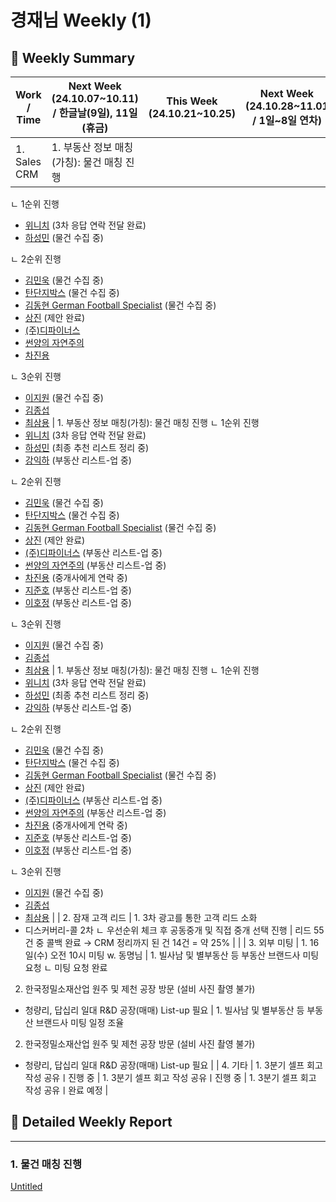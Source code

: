# 경재님 Weekly (1)

## 📍 Weekly Summary

| Work / Time | Next Week (24.10.07~10.11) / 한글날(9일), 11일(휴금) | This Week (24.10.21~10.25) | Next Week (24.10.28~11.01 / 1일~8일 연차) |
| --- | --- | --- | --- |
| 1. Sales CRM | 1. 부동산 정보 매칭(가칭): 물건 매칭 진행
 ㄴ 1순위 진행
- [위니치](%E1%84%8B%E1%85%B1%E1%84%82%E1%85%B5%E1%84%8E%E1%85%B5%2056bdd84430ce4f8e91500bb57f51024f.md) (3차 응답 연락 전달 완료)
- [하성민](%E1%84%92%E1%85%A1%E1%84%89%E1%85%A5%E1%86%BC%E1%84%86%E1%85%B5%E1%86%AB%2075f2ce683a2745068793ec246813b276.md) (물건 수집 중)

 ㄴ 2순위 진행
- [김민욱](%E1%84%80%E1%85%B5%E1%86%B7%E1%84%86%E1%85%B5%E1%86%AB%E1%84%8B%E1%85%AE%E1%86%A8%2054d6627b01bd401685c04d582cb36c66.md) (물건 수집 중)
- [탄단지박스](%E1%84%90%E1%85%A1%E1%86%AB%E1%84%83%E1%85%A1%E1%86%AB%E1%84%8C%E1%85%B5%E1%84%87%E1%85%A1%E1%86%A8%E1%84%89%E1%85%B3%202d8ba24e75414472952a88609b997a09.md) (물건 수집 중)
- [김동현 German Football Specialist](%E1%84%80%E1%85%B5%E1%86%B7%E1%84%83%E1%85%A9%E1%86%BC%E1%84%92%E1%85%A7%E1%86%AB%20German%20Football%20Specialist%2010be98ce7f7180c6b59dd55ae7e42310.md) (물건 수집 중)
- [상진](%E1%84%89%E1%85%A1%E1%86%BC%E1%84%8C%E1%85%B5%E1%86%AB%2010ee98ce7f71800ba5bdf8b8e04c56a9.md) (제안 완료)
- [(주)디파이너스]((%E1%84%8C%E1%85%AE)%E1%84%83%E1%85%B5%E1%84%91%E1%85%A1%E1%84%8B%E1%85%B5%E1%84%82%E1%85%A5%E1%84%89%E1%85%B3%20113e98ce7f7180ab8538ef6c26e37a21.md) 
- [썬양의 자연주의](%E1%84%8A%E1%85%A5%E1%86%AB%E1%84%8B%E1%85%A3%E1%86%BC%E1%84%8B%E1%85%B4%20%E1%84%8C%E1%85%A1%E1%84%8B%E1%85%A7%E1%86%AB%E1%84%8C%E1%85%AE%E1%84%8B%E1%85%B4%20120e98ce7f7180e49468cfa5b5674037.md) 
- [차진용](%E1%84%8E%E1%85%A1%E1%84%8C%E1%85%B5%E1%86%AB%E1%84%8B%E1%85%AD%E1%86%BC%20122e98ce7f7180c08614c516e202a656.md) 

 ㄴ 3순위 진행
- [이지원](%E1%84%8B%E1%85%B5%E1%84%8C%E1%85%B5%E1%84%8B%E1%85%AF%E1%86%AB%20ec4d45ab16a94fceae22b652ad8b5b03.md) (물건 수집 중)
- [김종섭](%E1%84%80%E1%85%B5%E1%86%B7%E1%84%8C%E1%85%A9%E1%86%BC%E1%84%89%E1%85%A5%E1%86%B8%20324a6274fa174b1983c95008cc1d91c8.md) 
- [최삼용](%E1%84%8E%E1%85%AC%E1%84%89%E1%85%A1%E1%86%B7%E1%84%8B%E1%85%AD%E1%86%BC%2063bfbae6d225423681f4e822da35f2f6.md)  | 1. 부동산 정보 매칭(가칭): 물건 매칭 진행
 ㄴ 1순위 진행
- [위니치](%E1%84%8B%E1%85%B1%E1%84%82%E1%85%B5%E1%84%8E%E1%85%B5%2056bdd84430ce4f8e91500bb57f51024f.md) (3차 응답 연락 전달 완료)
- [하성민](%E1%84%92%E1%85%A1%E1%84%89%E1%85%A5%E1%86%BC%E1%84%86%E1%85%B5%E1%86%AB%2075f2ce683a2745068793ec246813b276.md) (최종 추천 리스트 정리 중)
- [강익하](%E1%84%80%E1%85%A1%E1%86%BC%E1%84%8B%E1%85%B5%E1%86%A8%E1%84%92%E1%85%A1%20123e98ce7f7180e382c0caed08d0cb61.md) (부동산 리스트-업 중)

 ㄴ 2순위 진행
- [김민욱](%E1%84%80%E1%85%B5%E1%86%B7%E1%84%86%E1%85%B5%E1%86%AB%E1%84%8B%E1%85%AE%E1%86%A8%2054d6627b01bd401685c04d582cb36c66.md) (물건 수집 중)
- [탄단지박스](%E1%84%90%E1%85%A1%E1%86%AB%E1%84%83%E1%85%A1%E1%86%AB%E1%84%8C%E1%85%B5%E1%84%87%E1%85%A1%E1%86%A8%E1%84%89%E1%85%B3%202d8ba24e75414472952a88609b997a09.md) (물건 수집 중)
- [김동현 German Football Specialist](%E1%84%80%E1%85%B5%E1%86%B7%E1%84%83%E1%85%A9%E1%86%BC%E1%84%92%E1%85%A7%E1%86%AB%20German%20Football%20Specialist%2010be98ce7f7180c6b59dd55ae7e42310.md) (물건 수집 중)
- [상진](%E1%84%89%E1%85%A1%E1%86%BC%E1%84%8C%E1%85%B5%E1%86%AB%2010ee98ce7f71800ba5bdf8b8e04c56a9.md) (제안 완료)
- [(주)디파이너스]((%E1%84%8C%E1%85%AE)%E1%84%83%E1%85%B5%E1%84%91%E1%85%A1%E1%84%8B%E1%85%B5%E1%84%82%E1%85%A5%E1%84%89%E1%85%B3%20113e98ce7f7180ab8538ef6c26e37a21.md) (부동산 리스트-업 중)
- [썬양의 자연주의](%E1%84%8A%E1%85%A5%E1%86%AB%E1%84%8B%E1%85%A3%E1%86%BC%E1%84%8B%E1%85%B4%20%E1%84%8C%E1%85%A1%E1%84%8B%E1%85%A7%E1%86%AB%E1%84%8C%E1%85%AE%E1%84%8B%E1%85%B4%20120e98ce7f7180e49468cfa5b5674037.md) (부동산 리스트-업 중)
- [차진용](%E1%84%8E%E1%85%A1%E1%84%8C%E1%85%B5%E1%86%AB%E1%84%8B%E1%85%AD%E1%86%BC%20122e98ce7f7180c08614c516e202a656.md) (중개사에게 연락 중)
- [지준호](%E1%84%8C%E1%85%B5%E1%84%8C%E1%85%AE%E1%86%AB%E1%84%92%E1%85%A9%20127e98ce7f7180a69c4cfdeeee802388.md) (부동산 리스트-업 중)
- [이호정](%E1%84%8B%E1%85%B5%E1%84%92%E1%85%A9%E1%84%8C%E1%85%A5%E1%86%BC%20123e98ce7f7180d2a20eec239d433f97.md) (부동산 리스트-업 중)

 ㄴ 3순위 진행
- [이지원](%E1%84%8B%E1%85%B5%E1%84%8C%E1%85%B5%E1%84%8B%E1%85%AF%E1%86%AB%20ec4d45ab16a94fceae22b652ad8b5b03.md) (물건 수집 중)
- [김종섭](%E1%84%80%E1%85%B5%E1%86%B7%E1%84%8C%E1%85%A9%E1%86%BC%E1%84%89%E1%85%A5%E1%86%B8%20324a6274fa174b1983c95008cc1d91c8.md) 
- [최삼용](%E1%84%8E%E1%85%AC%E1%84%89%E1%85%A1%E1%86%B7%E1%84%8B%E1%85%AD%E1%86%BC%2063bfbae6d225423681f4e822da35f2f6.md)  | 1. 부동산 정보 매칭(가칭): 물건 매칭 진행
 ㄴ 1순위 진행
- [위니치](%E1%84%8B%E1%85%B1%E1%84%82%E1%85%B5%E1%84%8E%E1%85%B5%2056bdd84430ce4f8e91500bb57f51024f.md) (3차 응답 연락 전달 완료)
- [하성민](%E1%84%92%E1%85%A1%E1%84%89%E1%85%A5%E1%86%BC%E1%84%86%E1%85%B5%E1%86%AB%2075f2ce683a2745068793ec246813b276.md) (최종 추천 리스트 정리 중)
- [강익하](%E1%84%80%E1%85%A1%E1%86%BC%E1%84%8B%E1%85%B5%E1%86%A8%E1%84%92%E1%85%A1%20123e98ce7f7180e382c0caed08d0cb61.md) (부동산 리스트-업 중)

 ㄴ 2순위 진행
- [김민욱](%E1%84%80%E1%85%B5%E1%86%B7%E1%84%86%E1%85%B5%E1%86%AB%E1%84%8B%E1%85%AE%E1%86%A8%2054d6627b01bd401685c04d582cb36c66.md) (물건 수집 중)
- [탄단지박스](%E1%84%90%E1%85%A1%E1%86%AB%E1%84%83%E1%85%A1%E1%86%AB%E1%84%8C%E1%85%B5%E1%84%87%E1%85%A1%E1%86%A8%E1%84%89%E1%85%B3%202d8ba24e75414472952a88609b997a09.md) (물건 수집 중)
- [김동현 German Football Specialist](%E1%84%80%E1%85%B5%E1%86%B7%E1%84%83%E1%85%A9%E1%86%BC%E1%84%92%E1%85%A7%E1%86%AB%20German%20Football%20Specialist%2010be98ce7f7180c6b59dd55ae7e42310.md) (물건 수집 중)
- [상진](%E1%84%89%E1%85%A1%E1%86%BC%E1%84%8C%E1%85%B5%E1%86%AB%2010ee98ce7f71800ba5bdf8b8e04c56a9.md) (제안 완료)
- [(주)디파이너스]((%E1%84%8C%E1%85%AE)%E1%84%83%E1%85%B5%E1%84%91%E1%85%A1%E1%84%8B%E1%85%B5%E1%84%82%E1%85%A5%E1%84%89%E1%85%B3%20113e98ce7f7180ab8538ef6c26e37a21.md) (부동산 리스트-업 중)
- [썬양의 자연주의](%E1%84%8A%E1%85%A5%E1%86%AB%E1%84%8B%E1%85%A3%E1%86%BC%E1%84%8B%E1%85%B4%20%E1%84%8C%E1%85%A1%E1%84%8B%E1%85%A7%E1%86%AB%E1%84%8C%E1%85%AE%E1%84%8B%E1%85%B4%20120e98ce7f7180e49468cfa5b5674037.md) (부동산 리스트-업 중)
- [차진용](%E1%84%8E%E1%85%A1%E1%84%8C%E1%85%B5%E1%86%AB%E1%84%8B%E1%85%AD%E1%86%BC%20122e98ce7f7180c08614c516e202a656.md) (중개사에게 연락 중)
- [지준호](%E1%84%8C%E1%85%B5%E1%84%8C%E1%85%AE%E1%86%AB%E1%84%92%E1%85%A9%20127e98ce7f7180a69c4cfdeeee802388.md) (부동산 리스트-업 중)
- [이호정](%E1%84%8B%E1%85%B5%E1%84%92%E1%85%A9%E1%84%8C%E1%85%A5%E1%86%BC%20123e98ce7f7180d2a20eec239d433f97.md) (부동산 리스트-업 중) 

 ㄴ 3순위 진행
- [이지원](%E1%84%8B%E1%85%B5%E1%84%8C%E1%85%B5%E1%84%8B%E1%85%AF%E1%86%AB%20ec4d45ab16a94fceae22b652ad8b5b03.md) (물건 수집 중)
- [김종섭](%E1%84%80%E1%85%B5%E1%86%B7%E1%84%8C%E1%85%A9%E1%86%BC%E1%84%89%E1%85%A5%E1%86%B8%20324a6274fa174b1983c95008cc1d91c8.md) 
- [최삼용](%E1%84%8E%E1%85%AC%E1%84%89%E1%85%A1%E1%86%B7%E1%84%8B%E1%85%AD%E1%86%BC%2063bfbae6d225423681f4e822da35f2f6.md)  |
| 2. 잠재 고객 리드 | 1.  3차 광고를 통한 고객 리드 소화
- 디스커버리-콜 2차
ㄴ 우선순위 체크 후 공동중개 및 직접 중개 선택 진행 | 리드 55건 중 콜백 완료 → CRM 정리까지 된 건 14건
= 약 25% |  |
| 3. 외부 미팅 | 1. 16일(수) 오전 10시 미팅
 w. 동명님  | 1. 빌사남 및 별부동산 등 부동산 브랜드사 미팅 요청
ㄴ 미팅 요청 완료

2. 한국정밀소재산업 원주 및 제천 공장 방문
(설비 사진 촬영 불가)
 - 청량리, 답십리 일대 R&D 공장(매매) List-up 필요 | 1. 빌사남 및 별부동산 등 부동산 브랜드사 미팅 일정 조율

2. 한국정밀소재산업 원주 및 제천 공장 방문
(설비 사진 촬영 불가)
 - 청량리, 답십리 일대 R&D 공장(매매) List-up 필요 |
| 4. 기타 | 1. 3분기 셀프 회고 작성 공유ㅣ진행 중 | 1. 3분기 셀프 회고 작성 공유ㅣ진행 중 | 1. 3분기 셀프 회고 작성 공유ㅣ완료 예정 |

## 📍 Detailed Weekly Report

---

### 1. 물건 매칭 진행

[Untitled](Untitled%20157e98ce7f7181feadcbf7db738e664e.csv)